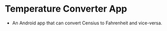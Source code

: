 # Temperature Converter App

- An Android app that can convert Censius to Fahrenheit and vice-versa.